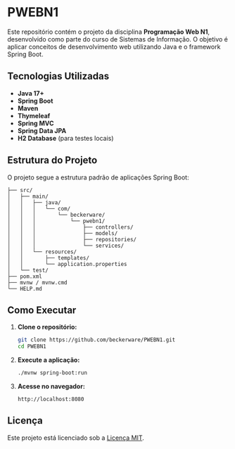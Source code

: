 # PWEBN1

Este repositório contém o projeto da disciplina **Programação Web N1**, desenvolvido como parte do curso de Sistemas de Informação. O objetivo é aplicar conceitos de desenvolvimento web utilizando Java e o framework Spring Boot.

## Tecnologias Utilizadas

- **Java 17+**
- **Spring Boot**
- **Maven**
- **Thymeleaf**
- **Spring MVC**
- **Spring Data JPA**
- **H2 Database** (para testes locais)

## Estrutura do Projeto

O projeto segue a estrutura padrão de aplicações Spring Boot:

```
├── src/
│   ├── main/
│   │   ├── java/
│   │   │   └── com/
│   │   │       └── beckerware/
│   │   │           └── pwebn1/
│   │   │               ├── controllers/
│   │   │               ├── models/
│   │   │               ├── repositories/
│   │   │               └── services/
│   │   └── resources/
│   │       ├── templates/
│   │       └── application.properties
│   └── test/
├── pom.xml
├── mvnw / mvnw.cmd
└── HELP.md
```

## Como Executar

1. **Clone o repositório:**

   ```bash
   git clone https://github.com/beckerware/PWEBN1.git
   cd PWEBN1
   ```

2. **Execute a aplicação:**

   ```bash
   ./mvnw spring-boot:run
   ```

3. **Acesse no navegador:**

   ```
   http://localhost:8080
   ```

## Licença

Este projeto está licenciado sob a [Licença MIT](LICENSE).
